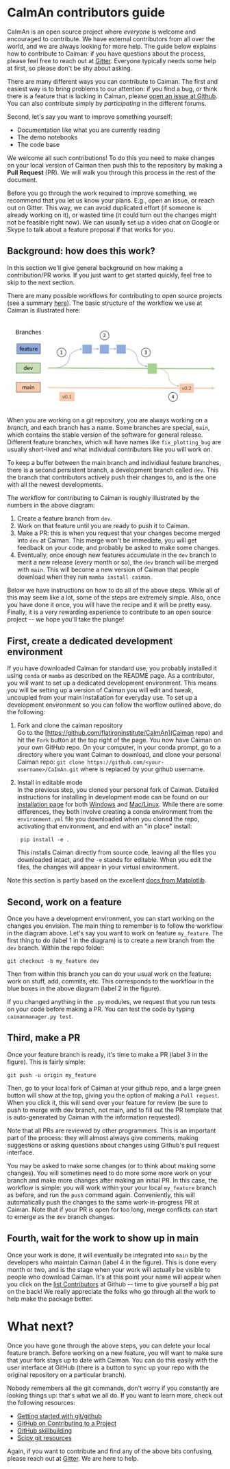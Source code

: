 # CaImAn contributors guide
CaImAn is an open source project where *everyone* is welcome and encouraged to contribute. We have external contributors from all over the world, and we are always looking for more help. The guide below explains how to contribute to Caiman: if you have questions about the process, please feel free to reach out at [Gitter](https://app.gitter.im/#/room/#agiovann_Constrained_NMF:gitter.im). Everyone typically needs some help at first, so please don't be shy about asking. 

There are many different ways you can contribute to Caiman. The first and easiest way is to bring problems to our attention: if you find a bug, or think there is a feature that is lacking in Caiman, please [open an issue at Github](https://github.com/flatironinstitute/CaImAn/issues). You can also contribute simply by *participating* in the different forums.   

Second, let's say you want to improve something yourself:

- Documentation like what you are currently reading
- The demo notebooks
- The code base

We welcome all such contributions! To do this you need to make changes on your local version of Caiman then push this to the repository by making a **Pull Request** (PR). We will walk you through this process in the rest of the document. 

Before you go through the work required to improve something, we recommend that you let us know your plans. E.g., open an issue, or reach out on Gitter. This way, we can avoid duplicated effort (if someone is already working on it), or wasted time (it could turn out the changes might not be feasible right now). We can usually set up a video chat on Google or Skype to talk about a feature proposal if that works for you.

## Background: how does this work?
In this section we'll give general background on how making a contribution/PR works. If you just want to get started quickly, feel free to skip to the next section.

There are many possible workflows for contributing to open source projects (see a summary [here](https://docs.gitlab.com/ee/topics/gitlab_flow.html)). The basic structure of the workflow we use at Caiman is illustrated here:

<img src="docs/img/gitflow.jpg">

When you are working on a git repository, you are always working on a *branch*, and each branch has a name. Some branches are special, `main`, which contains the stable version of the software for general release. Different feature branches, which will have names like `fix_plotting_bug` are usually short-lived and what individual contributors like you will work on. 

To keep a buffer between the main branch and individiaul feature branches, there is a second persistent branch, a development branch called `dev`. This the branch that contributors actively push their changes to, and is the one with all the newest developments.

The workflow for contributing to Caiman is roughly illustrated by the numbers in the above diagram:
1) Create a feature branch from `dev`.
2) Work on that feature until you are ready to push it to Caiman.
3) Make a PR: this is when you request that your changes become merged into `dev` at Caiman. This merge won't be immediate, you will get feedback on your code, and probably be asked to make some changes. 
4) Eventually, once enough new features accumulate in the `dev` branch to merit a new release (every month or so), the `dev` branch will be merged with `main`. This will become a new version of Caiman that people download when they run `mamba install caiman`. 

Below we have instructions on how to do all of the above steps. While all of this may seem like a lot, some of the steps are extremely simple. Also, once you have done it once, you will have the recipe and it will be pretty easy. Finally, it is a very rewarding experience to contribute to an open source project -- we hope you'll take the plunge!

## First, create a dedicated development environment
If you have downloaded Caiman for standard use, you probably installed it using `conda` or `mamba` as described on the README page. As a contributor, you will want to set up a dedicated development environment. This means you will be setting up a version of Caiman you will edit and tweak, uncoupled from your main installation for everyday use. To set up a development environment so you can follow the worflow outlined above, do the following:

1. Fork and clone the caiman repository    
Go to the [https://github.com/flatironinstitute/CaImAn](Caiman repo) and hit the `Fork` button at the top right of the page. You now have Caiman on your own GitHub repo. On your computer, in your conda prompt, go to a directory where you want Caiman to download, and clone your personal Caiman repo: `git clone https://github.com/<your-username>/CaImAn.git` where <your-username> is replaced by your github username.
2. Install in editable mode   
In the previous step, you cloned your personal fork of Caiman. Detailed instructions for installing in development mode can be found on our [installation page](./docs/source/Installation.rst) for both [Windows](https://github.com/flatironinstitute/CaImAn/blob/master/docs/source/Installation.rst#installation-on-windows) and [Mac/Linux](https://github.com/flatironinstitute/CaImAn/blob/master/docs/source/Installation.rst#installation-on-macos-and-linux). While there are some differences, they both involve creating a conda environment from the `environment.yml` file you downloaded when you cloned the repo, activating that environment, and end with an "in place" install:

        pip install -e . 

    This installs Caiman directly from source code, leaving all the files you downloaded intact, and the `-e` stands for editable. When you edit the files, the changes will appear in your virtual environment.

Note this section is partly based on the excellent [docs from Matplotlib](https://matplotlib.org/devdocs/devel/development_setup.html#installing-for-devs).


## Second, work on a feature 
Once you have a development environment, you can start working on the changes you envision. The main thing to remember is to follow the workflow in the diagram above. Let's say you want to work on feature `my_feature`. The first thing to do (label 1 in the diagram) is to create a new branch from the `dev` branch. Within the repo folder:

    git checkout -b my_feature dev

Then from within this branch you can do your usual work on the feature: work on stuff, add, commits, etc. This corresponds to the workflow in the blue boxes in the above diagram (label 2 in the figure).

If you changed anything in the `.py` modules, we request that you run tests on your code before making a PR. You can test the code by typing `caimanmanager.py test`. 

## Third, make a PR
Once your feature branch is ready, it's time to make a PR (label 3 in the figure). This is fairly simple:

    git push -u origin my_feature

Then, go to your local fork of Caiman at your github repo, and a large green button will show at the top, giving you the option of making a `Pull request`. When you click it, this will send over your feature for review (be sure to push to merge with dev branch, not main, and to fill out the PR template that is auto-generated by Caiman with the information requested). 

Note that all PRs are reviewed by other programmers. This is an important part of the process: they will almost always give comments, making suggestions or asking questions about changes using Github's pull request interface. 

You may be asked to make some changes (or to think about making some changes). You will sometimes need to do more some more work on your branch and make more changes after making an initial PR. In this case, the workflow is simple: you will work within your your local `my_feature` branch as before, and run the `push` command again. Conveniently, this will automatically push the changes to the same work-in-progress PR at Caiman. Note that if your PR is open for too long, merge conflicts can start to emerge as the `dev` branch changes.

## Fourth, wait for the work to show up in main
Once your work is done, it will eventually be integrated into `main`  by the developers who maintain Caiman (label 4 in the figure). This is done every month or two, and is the stage when your work will actually be visible to people who download Caiman. It's at this point your name will appear when you click on the [list Contributors](https://github.com/flatironinstitute/CaImAn/graphs/contributors) at Github -- time to give yourself a big pat on the back! We really appreciate the folks who go through all the work to help make the package better.

# What next?
Once you have gone through the above steps, you can delete your local feature branch. Before working on a new feature, you will want to make sure that your fork stays up to date with Caiman. You can do this easily with the user interface at GitHub (there is a button to sync up your repo with the original repository on a particular branch). 

Nobody remembers all the git commands, don't worry if you constantly are looking things up: that's what we all do. If you want to learn more, check out the following resources:

* [Getting started with git/github](https://github.com/EricThomson/git_learn)
* [GitHub on Contributing to a Project](https://git-scm.com/book/en/v2/GitHub-Contributing-to-a-Project)
* [GitHub skillbuilding](https://skills.github.com/)
* [Scipy git resources](https://docs.scipy.org/doc/scipy/dev/gitwash/gitwash.html#using-git)

Again, if you want to contribute and find any of the above bits confusing, please reach out at [Gitter](https://app.gitter.im/#/room/#agiovann_Constrained_NMF:gitter.im). We are here to help.






